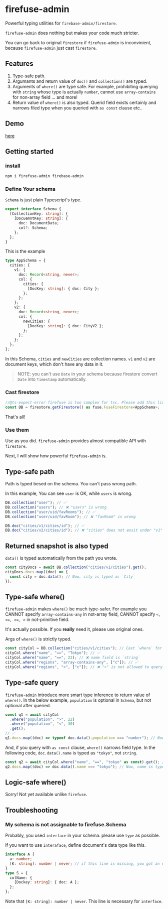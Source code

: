 # firefuse-admin

Powerful typing utilities for `firebase-admin/firestore`.

`firefuse-admin` does nothing but makes your code much stricter.

You can go back to original `firestore` if `firefuse-admin` is inconvinient, because `firefuse-admin` just cast `firestore`.

## Features

1. Type-safe path.
1. Argumants and return value of `doc()` and `collection()` are typed.
1. Arguments of `where()` are type safe. For example, prohibiting querying with `string` whose type is actually `number`, cannot use `array-contains` for non-array field ... and more!
1. Return value of `where()` is also typed. Querid field exists certainly and narrows filed type when you queried with `as const` clause etc..

## Demo

[here](https://githubbox.com/Hagihara-A/fire-fuse/blob/master/firefuse-admin/demo.ts)

## Getting started

### install

```sh
npm i firefuse-admin firebase-admin
```

### Define Your schema

`Schema` is just plain Typescript's type.

```ts
export interface Schema {
  [CollectionKey: string]: {
    [DocuemntKey: string]: {
      doc: DocumentData;
      col?: Schema;
    };
  };
}
```

This is the example

```ts
type AppSchema = {
  cities: {
    v1: {
      doc: Record<string, never>;
      col: {
        cities: {
          [DocKey: string]: { doc: City };
        };
      };
    };
    v2: {
      doc: Record<string, never>;
      col: {
        newCities: {
          [DocKey: string]: { doc: CityV2 };
        };
      };
    };
  };
};
```

In this Schema, `cities` and `newCities` are collection names. `v1` and `v2` are document keys, which don't have any data in it.

> NOTE: you can't use `Date` in your schema because firestore convert `Date` into `Timestamp` automatically.

### Cast firestore

```ts
//@ts-expect-error firefuse is too complex for tsc. Please add this line to ignore recursion limit.
const DB = firestore.getFirestore() as fuse.FuseFirestore<AppSchema>;
```

That's all!

### Use them

Use as you did. `firefuse-admin` provides almost compatible API with `firestore`.

Next, I will show how powerful `firefuse-admin` is.

## Type-safe path

Path is typed besed on the schema. You can't pass wrong path.

In this example, You can see `user` is OK, while `users` is wrong.

```ts
DB.collection("user"); // ✅
DB.collection("users"); // ❌ "users" is wrong
DB.collection("user/uid/favRooms"); // ✅
DB.collection("user/uid/favRoom"); // ❌ "favRoom" is wrong

DB.doc("cities/v1/cities/id"); // ✅
DB.doc("cities/v2/cities/id"); // ❌ "cities" does not exsit under "v1"
```

## Returned snapshot is also typed

`data()` is typed automatically from the path you wrote.

```ts
const cityDocs = await DB.collection("cities/v1/cities").get();
cityDocs.docs.map((doc) => {
  const city = doc.data(); // Now, city is typed as `City`
});
```

## Type-safe where()

`firefuse-admin` makes `where()` be much type-safer. For example you CANNOT specify `array-contains-any` in not-array field, CANNOT specify `<, <=, >=, >` in not-primitive field.

It's actually possible. If you **really** need it, please use original ones.

Args of `where()` is strictly typed.

```ts
const cityCol = DB.collection("cities/v1/cities"); // Cast `where` for each document on your own
cityCol.where("name", "==", "Tokyo"); // ✅
cityCol.where("name", "==", 22); // ❌ name field is `string`
cityCol.where("regions", "array-contains-any", ["c"]); // ✅
cityCol.where("regions", ">", ["c"]); // ❌ ">" is not allowed to query an array field
```

## Type-safe query

`firefuse-admin` introduce more smart type inference to return value of `where()`.
In the below example, `population` is optional in `Schema`, but not optional after queried.

```ts
const q1 = await cityCol
  .where("population", ">", 22)
  .where("population", "<", 30)
  .get();
// ✅
q1.docs.map((doc) => typeof doc.data().population === "number"); // Now, `population` is `number`, not `number | undefined`. Because queried filed must exist
```

And, if you query with `as const` clause, `where()` narrows field type.
In the following code, `doc.data().name` is typed as `"tokyo"`, not `string`.

```ts
const q2 = await cityCol.where("name", "==", "tokyo" as const).get(); // ✅: note `as const`
q2.docs.map((doc) => doc.data().name === "tokyo"); // Now, name is typed as `"tokyo"` because you queried it !!
```

## Logic-safe where()

Sorry! Not yet available unlike `firefuse`.

## Troubleshooting

### My schema is not assignable to firefuse.Schema

Probably, you used `interface` in your schema. please use `type` as possible.

If you want to use `interaface`, define document's data type like this.

```ts
interface A {
  a: number;
  [K: string]: number | never; // if this line is missing, you got an error.
}
type S = {
  colName: {
    [Dockey: string]: { doc: A };
  };
};
```

Note that `[K: string]: number | never`. This line is necessary for `interface`.
